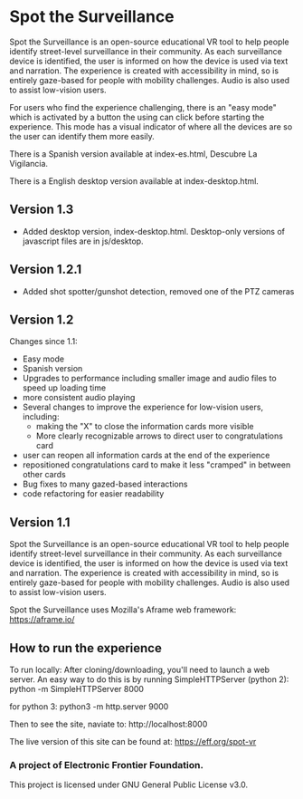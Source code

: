 # Spot the Surveillance
Spot the Surveillance is an open-source educational VR tool to help people identify street-level surveillance in their community. As each surveillance device is identified, the user is informed on how the device is used via text and narration. The experience is created with accessibility in mind, so is entirely gaze-based for people with mobility challenges. Audio is also used to assist low-vision users.

For users who find the experience challenging, there is an "easy mode" which is activated by a button the using can click before starting the experience. This mode has a visual indicator of where all the devices are so the user can identify them more easily.

There is a Spanish version available at index-es.html, Descubre La Vigilancia.

There is a English desktop version available at index-desktop.html.

## Version 1.3
- Added desktop version, index-desktop.html. Desktop-only versions of javascript files are in js/desktop.

## Version 1.2.1
- Added shot spotter/gunshot detection, removed one of the PTZ cameras

## Version 1.2
Changes since 1.1:
- Easy mode
- Spanish version
- Upgrades to performance including smaller image and audio files to speed up loading time
- more consistent audio playing
- Several changes to improve the experience for low-vision users, including:
    - making the "X" to close the information cards more visible
    - More clearly recognizable arrows to direct user to congratulations card
- user can reopen all information cards at the end of the experience
- repositioned congratulations card to make it less "cramped" in between other cards
- Bug fixes to many gazed-based interactions
- code refactoring for easier readability

## Version 1.1
Spot the Surveillance is an open-source educational VR tool to help people identify street-level surveillance in their community. As each surveillance device is identified, the user is informed on how the device is used via text and narration. The experience is created with accessibility in mind, so is entirely gaze-based for people with mobility challenges. Audio is also used to assist low-vision users.

Spot the Surveillance uses Mozilla's Aframe web framework: https://aframe.io/

## How to run the experience
To run locally:
After cloning/downloading, you'll need to launch a web server. An easy way to do this is by running SimpleHTTPServer (python 2):
python -m SimpleHTTPServer 8000

for python 3:
python3 -m http.server 9000

Then to see the site, naviate to: http://localhost:8000

The live version of this site can be found at: https://eff.org/spot-vr

### A project of Electronic Frontier Foundation.
This project is licensed under GNU General Public License v3.0.
